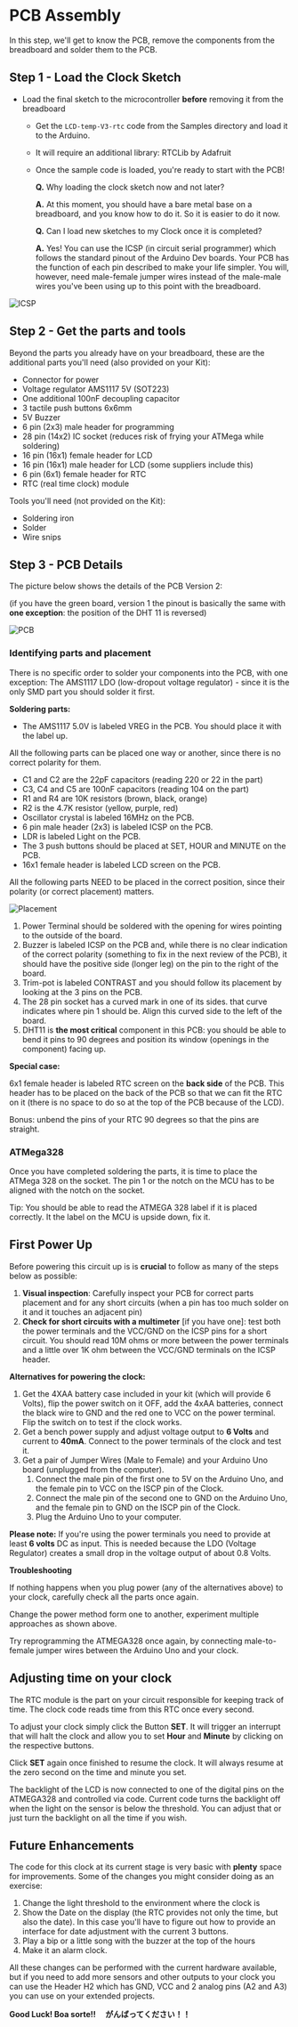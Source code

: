 # PCB Assembly

In this step, we'll get to know the PCB, remove the components from the breadboard and solder them to the PCB.

## Step 1 - Load the Clock Sketch

- Load the final sketch to the microcontroller **before** removing it from the breadboard
  - Get the `LCD-temp-V3-rtc` code from the Samples directory and load it to the Arduino.
  - It will require an additional library: RTCLib by Adafruit
  - Once the sample code is loaded, you're ready to start with the PCB!
  
    **Q.** Why loading the clock sketch now and not later?

    **A.** At this moment, you should have a bare metal base on a breadboard, and you know how to do it. So it is easier to do it now. 

    **Q.** Can I load new sketches to my Clock once it is completed?

    **A.** Yes! You can use the ICSP (in circuit serial programmer) which follows the standard pinout of the Arduino Dev boards. Your PCB has the function of each pin described to make your life simpler. You will, however, need male-female jumper wires instead of the male-male wires you've been using up to this point with the breadboard.

![ICSP](../Images/icsp.png)

## Step 2 - Get the parts and tools

Beyond the parts you already have on your breadboard, these are the additional parts you'll need (also provided on your Kit):

  - Connector for power
  - Voltage regulator AMS1117 5V (SOT223)
  - One additional 100nF decoupling capacitor
  - 3 tactile push buttons 6x6mm
  - 5V Buzzer
  - 6 pin (2x3) male header for programming
  - 28 pin (14x2) IC socket (reduces risk of frying your ATMega while soldering)
  - 16 pin (16x1) female header for LCD
  - 16 pin (16x1) male header for LCD (some suppliers include this)
  - 6 pin (6x1) female header for RTC
  - RTC (real time clock) module

Tools you'll need (not provided on the Kit):

  - Soldering iron
  - Solder
  - Wire snips

## Step 3 - PCB Details

The picture below shows the details of the PCB Version 2: 

(if you have the green board, version 1 the pinout is basically the same with **one exception**: the position of the DHT 11 is reversed)  

![PCB](../Images/pcb-front-v2.png)

### Identifying parts and placement

There is no specific order to solder your components into the PCB, with one exception: The AMS1117 LDO (low-dropout voltage regulator) - since it is the only SMD part you should solder it first.

**Soldering parts:**

* The AMS1117 5.0V is labeled VREG in the PCB. You should place it with the label up.

All the following parts can be placed one way or another, since there is no correct polarity for them.

* C1 and C2 are the 22pF capacitors (reading 220 or 22 in the part)
* C3, C4 and C5 are 100nF capacitors (reading 104 on the part)
* R1 and R4 are 10K resistors (brown, black, orange)
* R2 is the 4.7K resistor (yellow, purple, red)
* Oscillator crystal is labeled 16MHz on the PCB.
* 6 pin male header (2x3) is labeled ICSP on the PCB.
* LDR is labeled Light on the PCB.
* The 3 push buttons should be placed at SET, HOUR and MINUTE on the PCB.
* 16x1 female header is labeled LCD screen on the PCB.

All the following parts NEED to be placed in the correct position, since their polarity (or correct placement) matters.

![Placement](../Images/parts-placement.png)

1. Power Terminal should be soldered with the opening for wires pointing to the outside of the board.
1. Buzzer is labeled ICSP on the PCB and, while there is no clear indication of the correct polarity (something to fix in the next review of the PCB), it should have the positive side (longer leg) on the pin to the right of the board.
1. Trim-pot is labeled CONTRAST and you should follow its placement by looking at the 3 pins on the PCB.
1. The 28 pin socket has a curved mark in one of its sides. that curve indicates where pin 1 should be. Align this curved side to the left of the board.
1. DHT11 is **the most critical** component in this PCB: you should be able to bend it pins to 90 degrees and position its window (openings in the component) facing up.

**Special case:**

6x1 female header is labeled RTC screen on the **back side** of the PCB. This header has to be placed on the back of the PCB so that we can fit the RTC on it (there is no space to do so at the top of the PCB because of the LCD).

Bonus: unbend the pins of your RTC 90 degrees so that the pins are straight.

### ATMega328

Once you have completed soldering the parts, it is time to place the ATMega 328 on the socket. The pin 1 or the notch on the MCU has to be aligned with the notch on the socket.

Tip: You should be able to read the ATMEGA 328 label if it is placed correctly. It the label on the MCU is upside down, fix it.

## First Power Up

Before powering this circuit up is is **crucial** to follow as many of the steps below as possible:

1. **Visual inspection**: Carefully inspect your PCB for correct parts placement and for any short circuits (when a pin has too much solder on it and it touches an adjacent pin)
1. **Check for short circuits with a multimeter** [if you have one]: test both the power terminals and the VCC/GND on the ICSP pins for a short circuit. You should read 10M ohms or more between the power terminals and a little over 1K ohm between the VCC/GND terminals on the ICSP header.

**Alternatives for powering the clock:**

1. Get the 4XAA battery case included in your kit (which will provide 6 Volts), flip the power switch on it OFF, add the 4xAA batteries, connect the black wire to GND and the red one to VCC on the power terminal. Flip the switch on to test if the clock works. 
1. Get a bench power supply and adjust voltage output to **6 Volts** and current to **40mA**. Connect to the power terminals of the clock and test it.
1. Get a pair of Jumper Wires (Male to Female) and your Arduino Uno board (unplugged from the computer).
    1. Connect the male pin of the first one to 5V on the Arduino Uno, and the female pin to VCC on the ISCP pin of the Clock. 
    1. Connect the male pin of the second one to GND on the Arduino Uno, and the female pin to GND on the ISCP pin of the Clock. 
    2. Plug the Arduino Uno to your computer.

**Please note:** If you're using the power terminals you need to provide at least **6 volts** DC as input. This is needed because the LDO (Voltage Regulator) creates a small drop in the voltage output of about 0.8 Volts.

**Troubleshooting**

If nothing happens when you plug power (any of the alternatives above) to your clock, carefully check all the parts once again.

Change the power method form one to another, experiment multiple approaches as shown above.

Try reprogramming the ATMEGA328 once again, by connecting male-to-female jumper wires between the Arduino Uno and your clock.

## Adjusting time on your clock

The RTC module is the part on your circuit responsible for keeping track of time. The clock code reads time from this RTC once every second.

To adjust your clock simply click the Button **SET**. It will trigger an interrupt that will halt the clock and allow you to set **Hour** and **Minute** by clicking on the respective buttons.

Click **SET** again once finished to resume the clock. It will always resume at the zero second on the time and minute you set. 

The backlight of the LCD is now connected to one of the digital pins on the ATMEGA328 and controlled via code. Current code turns the backlight off when the light on the sensor is below the threshold. You can adjust that or just turn the backlight on all the time if you wish.

## Future Enhancements 

The code for this clock at its current stage is very basic with **plenty** space for improvements. Some of the changes you might consider doing as an exercise:

1. Change the light threshold to the environment where the clock is
1. Show the Date on the display (the RTC provides not only the time, but also the date). In this case you'll have to figure out how to provide an interface for date adjustment with the current 3 buttons.
1. Play a bip or a little song with the buzzer at the top of the hours
1. Make it an alarm clock. 

All these changes can be performed with the current hardware available, but if you need to add more sensors and other outputs to your clock you can use the Header H2 which has GND, VCC and 2 analog pins (A2 and A3) you can use on your extended projects.

**Good Luck!   Boa sorte!!　 がんばってください！！**
